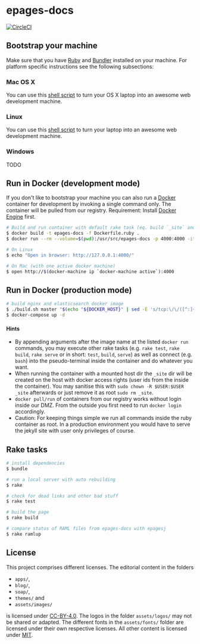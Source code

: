 # epages-docs

[![CircleCI](https://circleci.com/gh/ePages-de/epages-docs.svg?style=svg)](https://circleci.com/gh/ePages-de/epages-docs)

## Bootstrap your machine

Make sure that you have [Ruby][ruby] and [Bundler][bundler] installed on your machine.
For platform specific instructions see the following subsections:

### Mac OS X

You can use this [shell script][bootstrap-macosx] to turn your OS X laptop into an awesome web development machine.

### Linux

You can use this [shell script][bootstrap-linux] to turn your laptop into an awesome web development machine.

### Windows

TODO

## Run in Docker (development mode)

If you don't like to bootstrap your machine you can also run a [Docker][docker] container for development by invoking a single command only.
The container will be pulled from our registry.
Requirement: Install [Docker Engine][docker-engine] first.

~~~ bash
# Build and run container with default rake task (eq. build `_site` and serve via jekyll)
$ docker build -t epages-docs -f Dockerfile.ruby .
$ docker run --rm --volume=$(pwd):/usr/src/epages-docs -p 4000:4000 -it epages-docs dev

# On Linux
$ echo "Open in browser: http://127.0.0.1:4000/"

# On Mac (with one active docker machine)
$ open http://$(docker-machine ip `docker-machine active`):4000
~~~

## Run in Docker (production mode)

~~~ bash
# build nginx and elasticsearch docker image
$ ./build.sh master "$(echo "${DOCKER_HOST}" | sed -E 's/tcp:\/\/([^:]+):([0-9]+)/\1/'):9200"
$ docker-compose up -d
~~~

#### Hints

* By appending arguments after the image name at the listed `docker run` commands, you may execute other rake tasks (e.g. `rake test`, `rake build`, `rake serve` or in short: `test`, `build`, `serve`) as well as connect (e.g. `bash`) into the pseudo-terminal inside the container and do whatever you want.
* When running the container with a mounted host dir the `_site` dir will be created on the host with docker access rights (user ids from the inside the container).
You may sanitise this with `sudo chown -R $USER:$USER _site` afterwards or just remove it as root `sudo rm _site`.
* `docker pull/run` of containers from our registry works without login inside our DMZ.
From the outside you first need to run `docker login` accordingly.
* Caution: For keeping things simple we run all commands inside the ruby container as root.
In a production environment you would have to serve the jekyll site with user only privileges of course.

## Rake tasks

~~~ bash
# install dependencies
$ bundle

# run a local server with auto rebuilding
$ rake

# check for dead links and other bad stuff
$ rake test

# build the page
$ rake build

# compare status of RAML files from epages-docs with epagesj
$ rake ramlup
~~~

## License

This project comprises different licenses.
The editorial content in the folders

* `apps/`,
* `blog/`,
* `soap/`,
* `themes/` and
* `assets/images/`

is licensed under [CC-BY-4.0][license-cc-by-40].
The logos in the folder `assets/logos/` may not be shared or adapted.
The different fonts in the `assets/fonts/` folder are licensed under their own respective licenses.
All other content is licensed under [MIT][license-mit].

[epagesdocs]: http://developer.epages.com/
[ruby]: https://www.ruby-lang.org/
[bundler]: http://bundler.io/

[bootstrap-macosx]: https://github.com/thoughtbot/laptop
[bootstrap-linux]: https://github.com/thoughtbot/laptop/blob/3897ad81ee241cbff4501e779c8cde50de79e142/linux

[vagrant]: https://www.vagrantup.com/
[virtualbox]: https://www.virtualbox.org/

[docker]: https://www.docker.com/
[docker-engine]: https://docs.docker.com/engine/installation/

[license-cc-by-40]: http://creativecommons.org/licenses/by/4.0/
[license-mit]: http://opensource.org/licenses/MIT
